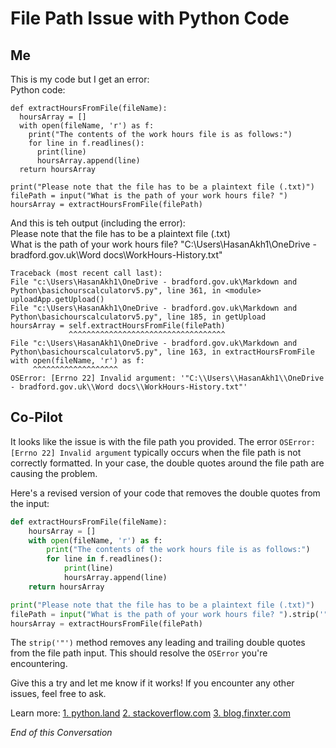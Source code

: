 # File Path Issue with Python Code  

## Me
This is my code but I get an error:  
Python code:  

    def extractHoursFromFile(fileName):  
      hoursArray = []  
      with open(fileName, 'r') as f:  
        print("The contents of the work hours file is as follows:")  
        for line in f.readlines():  
          print(line)  
          hoursArray.append(line)  
      return hoursArray  
      
    print("Please note that the file has to be a plaintext file (.txt)")  
    filePath = input("What is the path of your work hours file? ")  
    hoursArray = extractHoursFromFile(filePath)  

And this is teh output (including the error):  
Please note that the file has to be a plaintext file (.txt)  
What is the path of your work hours file? "C:\Users\HasanAkh1\OneDrive - bradford.gov.uk\Word docs\WorkHours-History.txt"  

    Traceback (most recent call last):  
    File "c:\Users\HasanAkh1\OneDrive - bradford.gov.uk\Markdown and Python\basichourscalculatorv5.py", line 361, in <module>  
    uploadApp.getUpload()  
    File "c:\Users\HasanAkh1\OneDrive - bradford.gov.uk\Markdown and Python\basichourscalculatorv5.py", line 185, in getUpload  
    hoursArray = self.extractHoursFromFile(filePath)  
                 ^^^^^^^^^^^^^^^^^^^^^^^^^^^^^^^^^^^  
    File "c:\Users\HasanAkh1\OneDrive - bradford.gov.uk\Markdown and Python\basichourscalculatorv5.py", line 163, in extractHoursFromFile  
    with open(fileName, 'r') as f:  
         ^^^^^^^^^^^^^^^^^^^  
    OSError: [Errno 22] Invalid argument: '"C:\\Users\\HasanAkh1\\OneDrive - bradford.gov.uk\\Word docs\\WorkHours-History.txt"'  

## Co-Pilot
[1]: https://python.land/deep-dives/python-try-except ""
[2]: https://stackoverflow.com/questions/45539614/extract-hour-from-timestamp-in-python ""
[3]: https://blog.finxter.com/5-best-ways-to-extract-the-hour-from-time-in-python/ ""

It looks like the issue is with the file path you provided. The error `OSError: [Errno 22] Invalid argument` typically occurs when the file path is not correctly formatted. In your case, the double quotes around the file path are causing the problem.

Here's a revised version of your code that removes the double quotes from the input:

```python
def extractHoursFromFile(fileName):
    hoursArray = []
    with open(fileName, 'r') as f:
        print("The contents of the work hours file is as follows:")
        for line in f.readlines():
            print(line)
            hoursArray.append(line)
    return hoursArray

print("Please note that the file has to be a plaintext file (.txt)")
filePath = input("What is the path of your work hours file? ").strip('"')
hoursArray = extractHoursFromFile(filePath)
```

The `strip('"')` method removes any leading and trailing double quotes from the file path input. This should resolve the `OSError` you're encountering.

Give this a try and let me know if it works! If you encounter any other issues, feel free to ask.

Learn more: [1. python.land](https://python.land/deep-dives/python-try-except) 
[2. stackoverflow.com](https://stackoverflow.com/questions/45539614/extract-hour-from-timestamp-in-python)
[3. blog.finxter.com](https://blog.finxter.com/5-best-ways-to-extract-the-hour-from-time-in-python/)  

*End of this Conversation*
